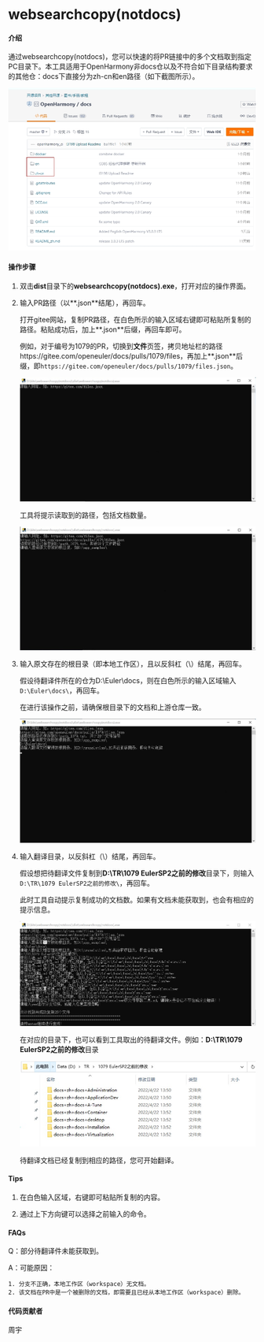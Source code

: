 # websearchcopy(notdocs)

#### 介绍
通过websearchcopy(notdocs)，您可以快速的将PR链接中的多个文档取到指定PC目录下。本工具适用于OpenHarmony非docs仓以及不符合如下目录结构要求的其他仓：docs下直接分为zh-cn和en路径（如下截图所示）。

![](figures/websearchcopynotlocal-6.png)

#### 操作步骤

1. 双击**dist**目录下的**websearchcopy(notdocs).exe**，打开对应的操作界面。

2. 输入PR路径（以**.json**结尾），再回车。

   打开gitee网站，复制PR路径，在白色所示的输入区域右键即可粘贴所复制的路径。粘贴成功后，加上**.json**后缀，再回车即可。

   例如，对于编号为1079的PR，切换到**文件**页签，拷贝地址栏的路径https://gitee.com/openeuler/docs/pulls/1079/files，再加上**.json**后缀，即`https://gitee.com/openeuler/docs/pulls/1079/files.json`。

   ![](figures/websearchcopynotdocs-1.png)

   工具将提示读取到的路径，包括文档数量。

   ![](figures/websearchcopynotdocs-2.png)

3. 输入原文存在的根目录（即本地工作区），且以反斜杠（\）结尾，再回车。

   假设待翻译件所在的仓为D:\Euler\docs，则在白色所示的输入区域输入`D:\Euler\docs\`，再回车。

   在进行该操作之前，请确保根目录下的文档和上游仓库一致。
   
   ![](figures/websearchcopynotdocs-3.png)

4. 输入翻译目录，以反斜杠（\）结尾，再回车。

   假设想把待翻译文件复制到**D:\TR\1079 EulerSP2之前的修改**目录下，则输入 `D:\TR\1079 EulerSP2之前的修改\`，再回车。

   此时工具自动提示复制成功的文档数。如果有文档未能获取到，也会有相应的提示信息。

   ![](figures/websearchcopynotdocs-4.png)

   在对应的目录下，也可以看到工具取出的待翻译文件。例如：**D:\TR\1079 EulerSP2之前的修改**目录

   ![](figures/websearchcopynotdocs-5.png)

   待翻译文档已经复制到相应的路径，您可开始翻译。

#### Tips

1. 在白色输入区域，右键即可粘贴所复制的内容。

2. 通过上下方向键可以选择之前输入的命令。

#### FAQs

   Q：部分待翻译件未能获取到。

   A：可能原因：

    1. 分支不正确，本地工作区（workspace）无文档。
    2. 该文档在PR中是一个被删除的文档，即需要且已经从本地工作区（workspace）删除。

#### 代码贡献者

周宇
